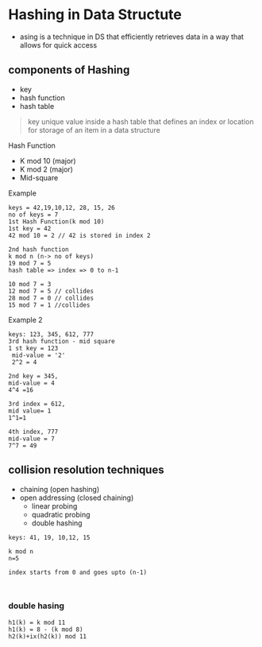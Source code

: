 # Hashing in Data Structute
- asing is a technique in DS that efficiently retrieves data in a way that allows for quick access

## components of Hashing
- key
- hash function
- hash table

> key
unique value inside a hash table that defines an index or location for storage of an item in a data structure
>
Hash Function
- K mod 10 (major)
- K mod 2 (major)
- Mid-square

Example
```
keys = 42,19,10,12, 28, 15, 26
no of keys = 7
1st Hash Function(k mod 10)
1st key = 42
42 mod 10 = 2 // 42 is stored in index 2

2nd hash function
k mod n (n-> no of keys)
19 mod 7 = 5
hash table => index => 0 to n-1

10 mod 7 = 3
12 mod 7 = 5 // collides
28 mod 7 = 0 // collides
15 mod 7 = 1 //collides
```
Example 2
```
keys: 123, 345, 612, 777
3rd hash function - mid square
1 st key = 123
 mid-value = '2'
 2^2 = 4

2nd key = 345,
mid-value = 4
4^4 =16

3rd index = 612,
mid value= 1
1^1=1

4th index, 777
mid-value = 7
7^7 = 49
 ```
## collision resolution techniques
- chaining (open hashing)
- open addressing (closed chaining)
  -   linear probing
  -   quadratic probing
  -   double hashing

```
keys: 41, 19, 10,12, 15

k mod n
n=5

index starts from 0 and goes upto (n-1)



```

### double hasing
```
h1(k) = k mod 11
h1(k) = 8 - (k mod 8)
h2(k)+ix(h2(k)) mod 11
```












